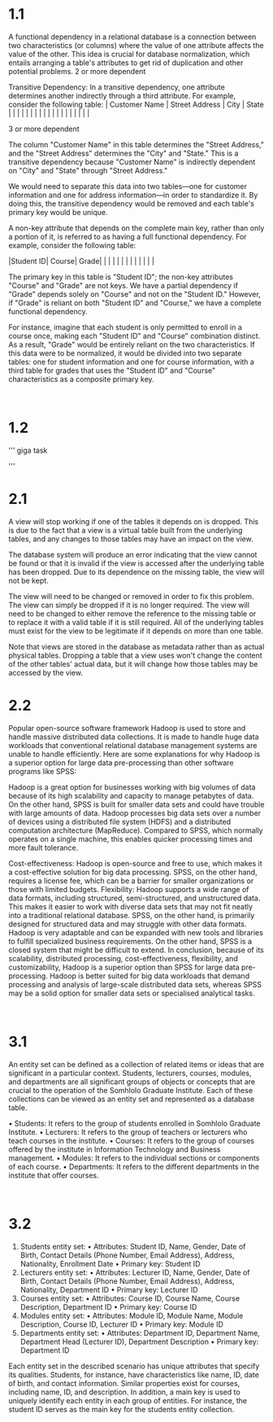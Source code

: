 # 1.1 
A functional dependency in a relational database is a connection between two characteristics (or columns) where the value of one attribute affects the value of the other. This idea is crucial for database normalization, which entails arranging a table's attributes to get rid of duplication and other potential problems. 2 or more dependent

Transitive Dependency: In a transitive dependency, one attribute determines another indirectly through a third attribute. For example, consider the following table:
| Customer Name | Street Address | City | State |
|          |          |          |      |       |
|          |          |          |      |       |
|          |          |          |      |       |
	

3 or more dependent 

The column "Customer Name" in this table determines the "Street Address," and the "Street Address" determines the "City" and "State." This is a transitive dependency because "Customer Name" is indirectly dependent on "City" and "State" through "Street Address."

We would need to separate this data into two tables—one for customer information and one for address information—in order to standardize it. By doing this, the transitive dependency would be removed and each table's primary key would be unique.

A non-key attribute that depends on the complete main key, rather than only a portion of it, is referred to as having a full functional dependency. For example, consider the following table:

|Student ID|	Course| 	Grade|
|          |          |          |
|          |          |          |
|          |          |          |
		
		


The primary key in this table is "Student ID"; the non-key attributes "Course" and "Grade" are not keys. We have a partial dependency if "Grade" depends solely on "Course" and not on the "Student ID." However, if "Grade" is reliant on both "Student ID" and "Course," we have a complete functional dependency.

For instance, imagine that each student is only permitted to enroll in a course once, making each "Student ID" and "Course" combination distinct. As a result, "Grade" would be entirely reliant on the two characteristics. If this data were to be normalized, it would be divided into two separate tables: one for student information and one for course information, with a third table for grades that uses the "Student ID" and "Course" characteristics as a composite primary key.


 
# 1.2 
''' giga task

''' 


# 2.1 

A view will stop working if one of the tables it depends on is dropped. This is due to the fact that a view is a virtual table built from the underlying tables, and any changes to those tables may have an impact on the view.

The database system will produce an error indicating that the view cannot be found or that it is invalid if the view is accessed after the underlying table has been dropped. Due to its dependence on the missing table, the view will not be kept.

The view will need to be changed or removed in order to fix this problem. The view can simply be dropped if it is no longer required. The view will need to be changed to either remove the reference to the missing table or to replace it with a valid table if it is still required. All of the underlying tables must exist for the view to be legitimate if it depends on more than one table.

Note that views are stored in the database as metadata rather than as actual physical tables. Dropping a table that a view uses won't change the content of the other tables' actual data, but it will change how those tables may be accessed by the view.


# 2.2 
Popular open-source software framework Hadoop is used to store and handle massive distributed data collections. It is made to handle huge data workloads that conventional relational database management systems are unable to handle efficiently. Here are some explanations for why Hadoop is a superior option for large data pre-processing than other software programs like SPSS:

Hadoop is a great option for businesses working with big volumes of data because of its high scalability and capacity to manage petabytes of data. On the other hand, SPSS is built for smaller data sets and could have trouble with large amounts of data.
Hadoop processes big data sets over a number of devices using a distributed file system (HDFS) and a distributed computation architecture (MapReduce). Compared to SPSS, which normally operates on a single machine, this enables quicker processing times and more fault tolerance.


Cost-effectiveness: Hadoop is open-source and free to use, which makes it a cost-effective solution for big data processing. SPSS, on the other hand, requires a license fee, which can be a barrier for smaller organizations or those with limited budgets.
Flexibility: Hadoop supports a wide range of data formats, including structured, semi-structured, and unstructured data. This makes it easier to work with diverse data sets that may not fit neatly into a traditional relational database. SPSS, on the other hand, is primarily designed for structured data and may struggle with other data formats. 
Hadoop is very adaptable and can be expanded with new tools and libraries to fulfill specialized business requirements. On the other hand, SPSS is a closed system that might be difficult to extend.
In conclusion, because of its scalability, distributed processing, cost-effectiveness, flexibility, and customizability, Hadoop is a superior option than SPSS for large data pre-processing. Hadoop is better suited for big data workloads that demand processing and analysis of large-scale distributed data sets, whereas SPSS may be a solid option for smaller data sets or specialised analytical tasks.

 
# 3.1 
An entity set can be defined as a collection of related items or ideas that are significant in a particular context. Students, lecturers, courses, modules, and departments are all significant groups of objects or concepts that are crucial to the operation of the Somhlolo Graduate Institute. Each of these collections can be viewed as an entity set and represented as a database table.

•	Students: It refers to the group of students enrolled in Somhlolo Graduate Institute.
•	Lecturers: It refers to the group of teachers or lecturers who teach courses in the institute.
•	Courses: It refers to the group of courses offered by the institute in Information Technology and Business management.
•	Modules: It refers to the individual sections or components of each course.
•	Departments: It refers to the different departments in the institute that offer courses.



 
# 3.2
1.	Students entity set:
•	Attributes: Student ID, Name, Gender, Date of Birth, Contact Details (Phone Number, Email Address), Address, Nationality, Enrollment Date
•	Primary key: Student ID
2.	Lecturers entity set:
•	Attributes: Lecturer ID, Name, Gender, Date of Birth, Contact Details (Phone Number, Email Address), Address, Nationality, Department ID
•	Primary key: Lecturer ID
3.	Courses entity set:
•	Attributes: Course ID, Course Name, Course Description, Department ID
•	Primary key: Course ID
4.	Modules entity set:
•	Attributes: Module ID, Module Name, Module Description, Course ID, Lecturer ID
•	Primary key: Module ID
5.	Departments entity set:
•	Attributes: Department ID, Department Name, Department Head (Lecturer ID), Department Description
•	Primary key: Department ID


Each entity set in the described scenario has unique attributes that specify its qualities. Students, for instance, have characteristics like name, ID, date of birth, and contact information. Similar properties exist for courses, including name, ID, and description. In addition, a main key is used to uniquely identify each entity in each group of entities. For instance, the student ID serves as the main key for the students entity collection.





	
